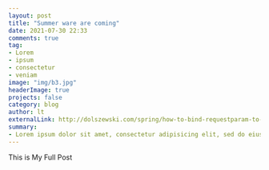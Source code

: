 ```yaml
---
layout: post
title: "Summer ware are coming"
date: 2021-07-30 22:33
comments: true
tag: 
- Lorem
- ipsum
- consectetur
- veniam
image: "img/b3.jpg"
headerImage: true
projects: false
category: blog
author: lt
externalLink: http://dolszewski.com/spring/how-to-bind-requestparam-to-object/
summary: 
- Lorem ipsum dolor sit amet, consectetur adipisicing elit, sed do eiusmod tempor incididunt ut labore et dolore magna aliqua. Ut enim ad minim veniam, quis nostrud.
---
```


This is My Full Post
